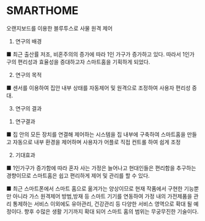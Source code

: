 # SMARTHOME
오랜지보드를 이용한 블루투스로 사물 원격 제어

1) 	연구의 배경

■   최근 출산률 저조, 비혼주의의 증가에 따라 1인 가구가 증가하고 있다. 
따라서 1인가구의 편리성과 효율성을 증대하고자 스마트홈을 기획하게 되었다.

2) 	연구의 목적

■  센서를 이용하여 집안 내부 상태를 자동제어 및 원격으로 조정하여 사용자 편리성 증대.

3. 연구의 결과
1)   연구결과

■  집 안의 모든 장치를 연결해 제어하는 시스템을 집 내부에 구축하여 스마트홈을 만들고 자동으로 내부 환경을 제어하며 사용자가 어플로 직접 컨트롤 하여 쉽게 조정

2) 기대효과

■  1인가구가 증가함에 따라 혼자 사는 가정은 늘어나고 현대인들은 편리함을 추구하는 경향이므로 스마트홈은 쉽고 편리하게 제어 및 관리를 할 수 있다.

■  최근 스마트폰에서 스마트 홈으로 옮겨가는 양상이므로 현재 작품에서 구현한 기능뿐만 아니라 가스 원격제어 방범,방재 등 스마트 기기를  연동하여 가정 내의 가전제품을 관리 통제하는 서비스 이외에도 유아관리, 건강관리 등 다양한 서비스 영역으로 확대 될 예정이다. 향후 수많은 생활 기기까지 확대 되어 스마트 홈의 범위는 무궁무진한 기술이다.
